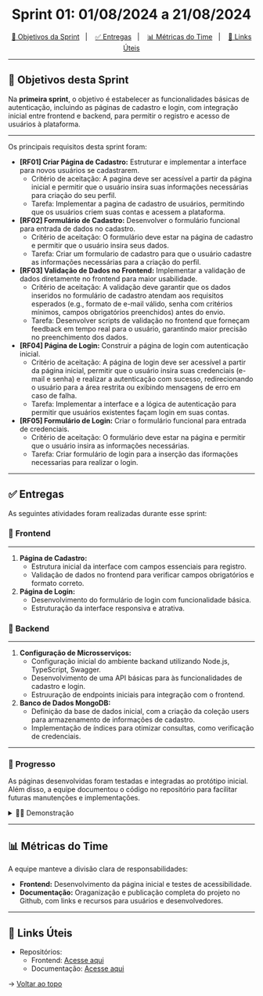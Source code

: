 <span id="topo">

<h1 align="center">Sprint 01: 01/08/2024 a 21/08/2024</h1>


<p align="center">
    <a href="#objetivos">🎯 Objetivos da Sprint</a> &nbsp |&nbsp &nbsp
    <a href="#entregas">✅ Entregas</a> &nbsp |&nbsp &nbsp
    <a href="#metricas">📊 Métricas do Time</a> &nbsp |&nbsp &nbsp
    <a href="#links">🔗 Links Úteis</a>
</p>

---
<span id="objetivos">

## 🎯 Objetivos desta Sprint
Na **primeira sprint**, o objetivo é estabelecer as funcionalidades básicas de autenticação, incluindo as páginas de cadastro e login, com integração inicial entre frontend e backend, para permitir o registro e acesso de usuários à plataforma.

---
Os principais requisitos desta sprint foram:  
- **[RF01] Criar Página de Cadastro:** Estruturar e implementar a interface para novos usuários se cadastrarem.
   - Critério de aceitação: A pagina deve ser acessível a partir da página inicial e permitir que o usuário insira suas informações necessárias para criação do seu perfil.
   - Tarefa: Implementar a pagina de cadastro de usuários, permitindo que os usuários criem suas contas e acessem a plataforma.
- **[RF02] Formulário de Cadastro:** Desenvolver o formulário funcional para entrada de dados no cadastro.
   - Critério de aceitação: O formulário deve estar na página de cadastro e permitir que o usuário insira seus dados.
   - Tarefa: Criar um formulario de cadastro para que o usuário cadastre as informações necessárias para a criação do perfil.
- **[RF03] Validação de Dados no Frontend:** Implementar a validação de dados diretamente no frontend para maior usabilidade.
   - Critério de aceitação: A validação deve garantir que os dados inseridos no formulário de cadastro atendam aos requisitos esperados (e.g., formato de e-mail válido, senha com critérios mínimos, campos obrigatórios preenchidos) antes do envio.
   - Tarefa: Desenvolver scripts de validação no frontend que forneçam feedback em tempo real para o usuário, garantindo maior precisão no preenchimento dos dados.
- **[RF04] Página de Login:** Construir a página de login com autenticação inicial.
   - Critério de aceitação: A página de login deve ser acessível a partir da página inicial, permitir que o usuário insira suas credenciais (e-mail e senha) e realizar a autenticação com sucesso, redirecionando o usuário para a área restrita ou exibindo mensagens de erro em caso de falha.
   - Tarefa: Implementar a interface e a lógica de autenticação para permitir que usuários existentes façam login em suas contas.
- **[RF05] Formulário de Login:** Criar o formulário funcional para entrada de credenciais.
   - Critério de aceitação: O formulário deve estar na página e permitir que o usuário insira as informações necessárias.
   - Tarefa: Criar formulário de login para a inserção das iformações necessarias para realizar o login.

---

<span id="entregas">

## ✅ Entregas
As seguintes atividades foram realizadas durante esse sprint:  

### 📌 **Frontend**
---
1. **Página de Cadastro:**  
   - Estrutura inicial da interface com campos essenciais para registro.  
   - Validação de dados no frontend para verificar campos obrigatórios e formato correto.  
2. **Página de Login:**  
   - Desenvolvimento do formulário de login com funcionalidade básica.  
   - Estruturação da interface responsiva e atrativa.

### 📌 **Backend**
---
1. **Configuração de Microsserviços:**
   - Configuração inicial do ambiente backand utilizando Node.js, TypeScript, Swagger.
   - Desenvolvimento de uma API básicas para às funcionalidades de cadastro e login.
   - Estruuração de endpoints iniciais para integração com o frontend.
2. **Banco de Dados MongoDB:**
   - Definição da base de dados inicial, com a criação da coleção users para armazenamento de informações de cadastro.
   - Implementação de índices para otimizar consultas, como verificação de credenciais.
---
### 📌 **Progresso**
As páginas desenvolvidas foram testadas e integradas ao protótipo inicial. Além disso, a equipe documentou o código no repositório para facilitar futuras manutenções e implementações.

<details>
   <summary>👨‍💻 Demonstração</summary>
   <div style="display: flex; justify-content: center; margin-top: 10px;">
       <img src="../../assets/gif/FoodClubCadastro.gif" alt="Demonstração das páginas de Cadastro" style="max-width: 30%; height: auto;">
   </div>
</details>


---

<span id="metricas">

## 📊 Métricas do Time

A equipe manteve a divisão clara de responsabilidades:  
- **Frontend:** Desenvolvimento da página inicial e testes de acessibilidade.  
- **Documentação:** Oraganização e publicação completa do projeto no Github, com links e recursos para usuários e desenvolvedores. 

---

<span id="links">

## 🔗 Links Úteis
- Repositórios:  
  - Frontend: [Acesse aqui](https://github.com/Bruno-Pasqual/foodClub/tree/master/client)  
  - Documentação: [Acesse aqui](https://github.com/Bruno-Pasqual/foodClub)

<span id="topo">

→ [Voltar ao topo](#topo)

